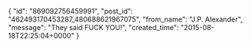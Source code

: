  {
   "id": "869092756459991",
   "post_id": "462493170453287_480688621967075",
   "from_name": "J.P. Alexander",
   "message": "They said FUCK YOU!",
   "created_time": "2015-08-18T22:25:04+0000"
 }
